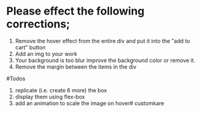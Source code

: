 # Please effect the following corrections;
1. Remove the hover effect from the entire div and put it into the "add to cart" button
2. Add an img to your work
3. Your background is too blur improve the background color or remove it.
4. Remove the margin between the items in the div

#Todos
1. replicate (i.e. create 6 more) the box
2. display them using flex-box
3. add an animation to scale the image on hover#   c u s t o m k a r e  
 